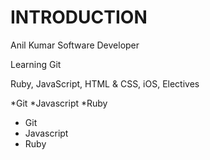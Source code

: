 INTRODUCTION
============

Anil Kumar
Software Developer

Learning Git


Ruby, JavaScript, HTML & CSS, iOS, Electives

*Git
*Javascript
*Ruby

* Git
* Javascript
* Ruby
